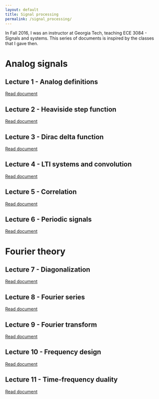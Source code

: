 ```yaml
---
layout: default
title: Signal processing
permalink: /signal_processing/
---
```


In Fall 2016, I was an instructor at Georgia Tech, teaching ECE 3084 - Signals and systems.
This series of documents is inspired by the classes that I gave then.

# Analog signals

## Lecture 1 - Analog definitions

<a href="https://grfreche.github.io/pdfs/Lec1 - Analog definitions.pdf" class="image fit">Read document</a>

## Lecture 2 - Heaviside step function

<a href="https://grfreche.github.io/pdfs/Lec2 - Heaviside step function.pdf" class="image fit">Read document</a>

## Lecture 3 - Dirac delta function

<a href="https://grfreche.github.io/pdfs/Lec3 - Dirac delta function.pdf" class="image fit">Read document</a>

## Lecture 4 - LTI systems and convolution

<a href="https://grfreche.github.io/pdfs/Lec4 - LTI systems and convolution.pdf" class="image fit">Read document</a>

## Lecture 5 - Correlation

<a href="https://grfreche.github.io/pdfs/Lec5 - Correlation.pdf" class="image fit">Read document</a>

## Lecture 6 - Periodic signals

<a href="https://grfreche.github.io/pdfs/Lec6 - Periodic signals.pdf" class="image fit">Read document</a>

# Fourier theory

## Lecture 7 - Diagonalization

<a href="https://grfreche.github.io/pdfs/Lec7 - Diagonalization.pdf" class="image fit">Read document</a>

## Lecture 8 - Fourier series

<a href="https://grfreche.github.io/pdfs/Lec8 - Fourier series.pdf" class="image fit">Read document</a>

## Lecture 9 - Fourier transform

<a href="https://grfreche.github.io/pdfs/Lec9 - Fourier transform.pdf" class="image fit">Read document</a>

## Lecture 10 - Frequency design

<a href="https://grfreche.github.io/pdfs/Lec10 - Frequency design.pdf" class="image fit">Read document</a>

## Lecture 11 - Time-frequency duality

<a href="https://grfreche.github.io/pdfs/Lec11 - Time-frequency duality.pdf" class="image fit">Read document</a>
